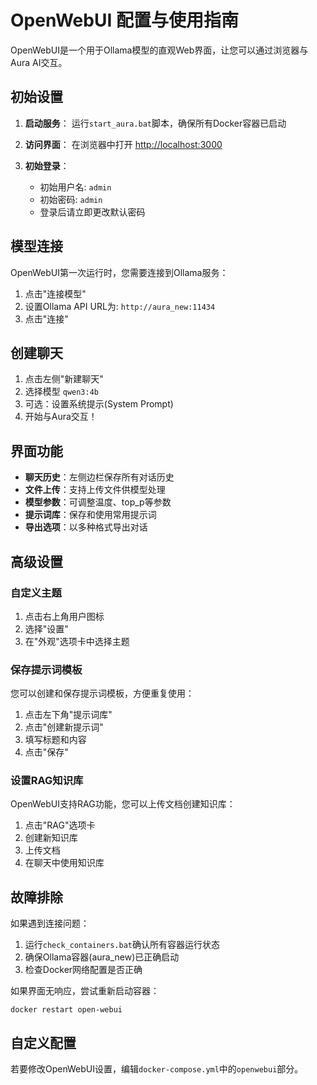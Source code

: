 # OpenWebUI 配置与使用指南

OpenWebUI是一个用于Ollama模型的直观Web界面，让您可以通过浏览器与Aura AI交互。

## 初始设置

1. **启动服务**：
   运行`start_aura.bat`脚本，确保所有Docker容器已启动

2. **访问界面**：
   在浏览器中打开 [http://localhost:3000](http://localhost:3000)

3. **初始登录**：
   - 初始用户名: `admin`
   - 初始密码: `admin`
   - 登录后请立即更改默认密码

## 模型连接

OpenWebUI第一次运行时，您需要连接到Ollama服务：

1. 点击"连接模型"
2. 设置Ollama API URL为: `http://aura_new:11434`
3. 点击"连接"

## 创建聊天

1. 点击左侧"新建聊天"
2. 选择模型 `qwen3:4b`
3. 可选：设置系统提示(System Prompt)
4. 开始与Aura交互！

## 界面功能

- **聊天历史**：左侧边栏保存所有对话历史
- **文件上传**：支持上传文件供模型处理
- **模型参数**：可调整温度、top_p等参数
- **提示词库**：保存和使用常用提示词
- **导出选项**：以多种格式导出对话

## 高级设置

### 自定义主题

1. 点击右上角用户图标
2. 选择"设置"
3. 在"外观"选项卡中选择主题

### 保存提示词模板

您可以创建和保存提示词模板，方便重复使用：

1. 点击左下角"提示词库"
2. 点击"创建新提示词"
3. 填写标题和内容
4. 点击"保存"

### 设置RAG知识库

OpenWebUI支持RAG功能，您可以上传文档创建知识库：

1. 点击"RAG"选项卡
2. 创建新知识库
3. 上传文档
4. 在聊天中使用知识库

## 故障排除

如果遇到连接问题：

1. 运行`check_containers.bat`确认所有容器运行状态
2. 确保Ollama容器(aura_new)已正确启动
3. 检查Docker网络配置是否正确

如果界面无响应，尝试重新启动容器：

```
docker restart open-webui
```

## 自定义配置

若要修改OpenWebUI设置，编辑`docker-compose.yml`中的`openwebui`部分。
